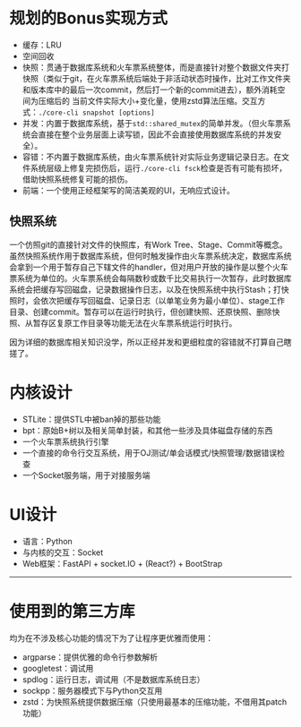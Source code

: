 # 规划的Bonus实现方式
- 缓存：LRU
- 空间回收
- 快照：贯通于数据库系统和火车票系统整体，而是直接针对整个数据文件夹打快照（类似于git，在火车票系统后端处于非活动状态时操作，比对工作文件夹和版本库中的最后一次commit，然后打一个新的commit进去），额外消耗空间为压缩后的 当前文件实际大小+变化量，使用zstd算法压缩。交互方式：`./core-cli snapshot [options]`
- 并发：内置于数据库系统，基于`std::shared_mutex`的简单并发。（但火车票系统会直接在整个业务层面上读写锁，因此不会直接使用数据库系统的并发安全）。
- 容错：不内置于数据库系统，由火车票系统针对实际业务逻辑记录日志。在文件系统层级上修复完损伤后，运行`./core-cli fsck`检查是否有可能有损坏，借助快照系统修复可能的损伤。
- 前端：一个使用正经框架写的简洁美观的UI，无响应式设计。

## 快照系统
一个仿照git的直接针对文件的快照库，有Work Tree、Stage、Commit等概念。虽然快照系统作用于数据库系统，但何时触发操作由火车票系统决定，数据库系统会拿到一个用于暂存自己下辖文件的handler，但对用户开放的操作是以整个火车票系统为单位的。火车票系统会每隔数秒或数千比交易执行一次暂存，此时数据库系统会把缓存写回磁盘，记录数据操作日志，以及在快照系统中执行Stash；打快照时，会依次把缓存写回磁盘、记录日志（以单笔业务为最小单位）、stage工作目录、创建commit。暂存可以在运行时执行，但创建快照、还原快照、删除快照、从暂存区复原工作目录等功能无法在火车票系统运行时执行。

因为详细的数据库相关知识没学，所以正经并发和更细粒度的容错就不打算自己瞎搓了。

# 内核设计
- STLite：提供STL中被ban掉的那些功能
- bpt：原始B+树以及相关简单封装，和其他一些涉及具体磁盘存储的东西
- 一个火车票系统执行引擎
- 一个直接的命令行交互系统，用于OJ测试/单会话模式/快照管理/数据错误检查
- 一个Socket服务端，用于对接服务端
# UI设计
- 语言：Python
- 与内核的交互：Socket
- Web框架：FastAPI + socket.IO + (React?) + BootStrap

___
# 使用到的第三方库
均为在不涉及核心功能的情况下为了让程序更优雅而使用：
- argparse：提供优雅的命令行参数解析
- googletest：调试用
- spdlog：运行日志，调试用（不是数据库系统日志）
- sockpp：服务器模式下与Python交互用
- zstd：为快照系统提供数据压缩（只使用最基本的压缩功能，不借用其patch功能）